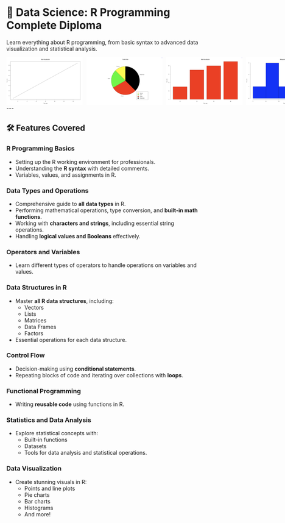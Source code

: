 # 📘 Data Science: R Programming Complete Diploma

Learn everything about R programming, from basic syntax to advanced data visualization and statistical analysis.

<div style="display: flex; gap: 10px;">
  <img src="./Screenshot%202024-12-07%20at%2002.11.33.png" alt="Screenshot 1" width="200" />
  <img src="./Screenshot%202024-12-07%20at%2002.35.36.png" alt="Screenshot 2" width="200" />
  <img src="./Screenshot%202024-12-07%20at%2002.44.56.png" alt="Screenshot 3" width="200" />
  <img src="./Screenshot%202024-12-07%20at%2002.53.08.png" alt="Screenshot 4" width="200" />
</div>
---

## 🛠 Features Covered

### R Programming Basics
- Setting up the R working environment for professionals.
- Understanding the **R syntax** with detailed comments.
- Variables, values, and assignments in R.

### Data Types and Operations
- Comprehensive guide to **all data types** in R.
- Performing mathematical operations, type conversion, and **built-in math functions**.
- Working with **characters and strings**, including essential string operations.
- Handling **logical values and Booleans** effectively.

### Operators and Variables
- Learn different types of operators to handle operations on variables and values.

### Data Structures in R
- Master **all R data structures**, including:
  - Vectors
  - Lists
  - Matrices
  - Data Frames
  - Factors
- Essential operations for each data structure.

### Control Flow
- Decision-making using **conditional statements**.
- Repeating blocks of code and iterating over collections with **loops**.

### Functional Programming
- Writing **reusable code** using functions in R.

### Statistics and Data Analysis
- Explore statistical concepts with:
  - Built-in functions
  - Datasets
  - Tools for data analysis and statistical operations.

### Data Visualization
- Create stunning visuals in R:
  - Points and line plots
  - Pie charts
  - Bar charts
  - Histograms
  - And more!
